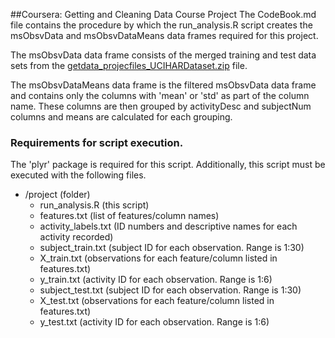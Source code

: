 ##Coursera: Getting and Cleaning Data Course Project
The CodeBook.md file contains the procedure by which the run_analysis.R script creates the msObsvData and msObsvDataMeans data frames required for this project. 

The msObsvData data frame consists of the merged training and test data sets from the [getdata_projecfiles_UCIHARDataset.zip](https://d396qusza40orc.cloudfront.net/getdata%2Fprojectfiles%2FUCI%20HAR%20Dataset.zip) file. 

The msObsvDataMeans data frame is the filtered msObsvData data frame and contains only the columns with 'mean' or 'std' as part of the column name. These columns are then grouped by activityDesc and subjectNum columns and means are calculated for each grouping.

### Requirements for script execution.
The 'plyr' package is required for this script. Additionally, this script must be executed with the following files.
- /project (folder)
  - run_analysis.R (this script)
  - features.txt (list of features/column names)
  - activity_labels.txt (ID numbers and descriptive names for each activity recorded)
  - subject_train.txt (subject ID for each observation. Range is 1:30)
  - X_train.txt (observations for each feature/column listed in features.txt)
  - y_train.txt (activity ID for each observation. Range is 1:6)
  - subject_test.txt (subject ID for each observation. Range is 1:30)
  - X_test.txt (observations for each feature/column listed in features.txt)
  - y_test.txt (activity ID for each observation. Range is 1:6)
